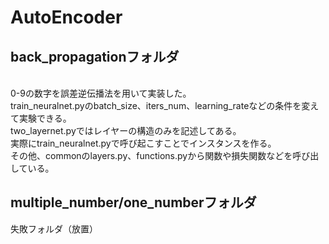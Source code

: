 # AutoEncoder 
## back_propagationフォルダ
<br> 0-9の数字を誤差逆伝播法を用いて実装した。
<br> train_neuralnet.pyのbatch_size、iters_num、learning_rateなどの条件を変えて実験できる。
<br> two_layernet.pyではレイヤーの構造のみを記述してある。
<br> 実際にtrain_neuralnet.pyで呼び起こすことでインスタンスを作る。
<br> その他、commonのlayers.py、functions.pyから関数や損失関数などを呼び出している。


## multiple_number/one_numberフォルダ
失敗フォルダ（放置）
